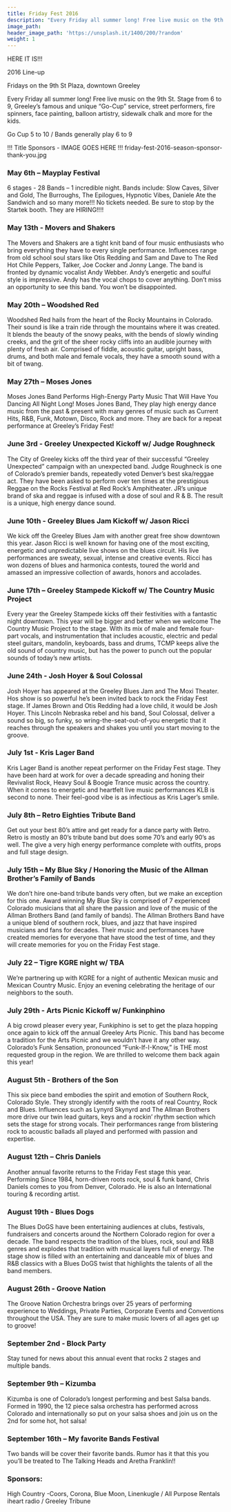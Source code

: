 ```yaml
---
title: Friday Fest 2016
description: "Every Friday all summer long! Free live music on the 9th St. Stage from 6 to 9, Greeley's famous and unique Go-Cup service, street performers, fire spinners, facepainting, balloon artistry, sidewalk chalk and more for the kids."
image_path:
header_image_path: 'https://unsplash.it/1400/200/?random'
weight: 1
---
```



HERE IT IS!!!

2016 Line-up

Fridays on the 9th St Plaza, downtown Greeley

Every Friday all summer long! Free live music on the 9th St. Stage from 6 to 9, Greeley’s famous and unique “Go-Cup” service, street performers, fire spinners, face painting, balloon artistry, sidewalk chalk and more for the kids.

Go Cup 5 to 10 / Bands generally play 6 to 9

!!! Title Sponsors - IMAGE GOES HERE !!! friday-fest-2016-season-sponsor-thank-you.jpg

### May 6th – Mayplay Festival

6 stages - 28 Bands – 1 incredible night. Bands include: Slow Caves, Silver and Gold, The Burroughs, The Epilogues, Hypnotic Vibes, Daniele Ate the Sandwich and so many more!!! No tickets needed. Be sure to stop by the Startek booth. They are HIRING!!!!

### May 13th - Movers and Shakers

The Movers and Shakers are a tight knit band of four music enthusiasts who bring everything they have to every single performance. Influences range from old school soul stars like Otis Redding and Sam and Dave to The Red Hot Chile Peppers, Talker, Joe Cocker and Jonny Lange. The band is fronted by dynamic vocalist Andy Webber. Andy’s energetic and soulful style is impressive. Andy has the vocal chops to cover anything. Don’t miss an opportunity to see this band. You won’t be disappointed.

### May 20th – Woodshed Red

Woodshed Red hails from the heart of the Rocky Mountains in Colorado. Their sound is like a train ride through the mountains where it was created. It blends the beauty of the snowy peaks, with the bends of slowly winding creeks, and the grit of the sheer rocky cliffs into an audible journey with plenty of fresh air. Comprised of fiddle, acoustic guitar, upright bass, drums, and both male and female vocals, they have a smooth sound with a bit of twang.

### May 27th – Moses Jones

Moses Jones Band Performs High-Energy Party Music That Will Have You Dancing All Night Long! Moses Jones Band, They play high energy dance music from the past & present with many genres of music such as Current Hits, R&B, Funk, Motown, Disco, Rock and more. They are back for a repeat performance at Greeley’s Friday Fest!

### June 3rd - Greeley Unexpected Kickoff w/ Judge Roughneck

The City of Greeley kicks off the third year of their successful “Greeley Unexpected” campaign with an unexpected band. Judge Roughneck is one of Colorado’s premier bands, repeatedly voted Denver’s best ska/reggae act. They have been asked to perform over ten times at the prestigious Reggae on the Rocks Festival at Red Rock’s Amphitheater. JR’s unique brand of ska and reggae is infused with a dose of soul and R & B. The result is a unique, high energy dance sound.

### June 10th - Greeley Blues Jam Kickoff w/ Jason Ricci

We kick off the Greeley Blues Jam with another great free show downtown this year. Jason Ricci is well known for having one of the most exciting, energetic and unpredictable live shows on the blues circuit. His live performances are sweaty, sexual, intense and creative events. Ricci has won dozens of blues and harmonica contests, toured the world and amassed an impressive collection of awards, honors and accolades.

### June 17th – Greeley Stampede Kickoff w/ The Country Music Project

Every year the Greeley Stampede kicks off their festivities with a fantastic night downtown. This year will be bigger and better when we welcome The Country Music Project to the stage. With its mix of male and female four-part vocals, and instrumentation that includes acoustic, electric and pedal steel guitars, mandolin, keyboards, bass and drums, TCMP keeps alive the old sound of country music, but has the power to punch out the popular sounds of today’s new artists.

### June 24th - Josh Hoyer & Soul Colossal

Josh Hoyer has appeared at the Greeley Blues Jam and The Moxi Theater. Hos show is so powerful he’s been invited back to rock the Friday Fest stage. If James Brown and Otis Redding had a love child, it would be Josh Hoyer. This Lincoln Nebraska rebel and his band, Soul Colossal, deliver a sound so big, so funky, so wring-the-seat-out-of-you energetic that it reaches through the speakers and shakes you until you start moving to the groove.

### July 1st - Kris Lager Band

Kris Lager Band is another repeat performer on the Friday Fest stage. They have been hard at work for over a decade spreading and honing their Revivalist Rock, Heavy Soul & Boogie Trance music across the country. When it comes to energetic and heartfelt live music performances KLB is second to none. Their feel-good vibe is as infectious as Kris Lager’s smile.

### July 8th – Retro Eighties Tribute Band

Get out your best 80’s attire and get ready for a dance party with Retro. Retro is mostly an 80’s tribute band but does some 70’s and early 90’s as well. The give a very high energy performance complete with outfits, props and full stage design.

### July 15th – My Blue Sky / Honoring the Music of the Allman Brother’s Family of Bands

We don’t hire one-band tribute bands very often, but we make an exception for this one. Award winning My Blue Sky is comprised of 7 experienced Colorado musicians that all share the passion and love of the music of the Allman Brothers Band (and family of bands). The Allman Brothers Band have a unique blend of southern rock, blues, and jazz that have inspired musicians and fans for decades. Their music and performances have created memories for everyone that have stood the test of time, and they will create memories for you on the Friday Fest stage.

### July 22 – Tigre KGRE night w/ TBA

We’re partnering up with KGRE for a night of authentic Mexican music and Mexican Country Music. Enjoy an evening celebrating the heritage of our neighbors to the south.

### July 29th - Arts Picnic Kickoff w/ Funkinphino

A big crowd pleaser every year, Funkiphino is set to get the plaza hopping once again to kick off the annual Greeley Arts Picnic. This band has become a tradition for the Arts Picnic and we wouldn’t have it any other way. Colorado’s Funk Sensation, pronounced “Funk-If-I-Know,” is THE most requested group in the region. We are thrilled to welcome them back again this year!

### August 5th - Brothers of the Son

This six piece band embodies the spirit and emotion of Southern Rock, Colorado Style. They strongly identify with the roots of real Country, Rock and Blues. Influences such as Lynyrd Skynyrd and The Allman Brothers more drive our twin lead guitars, keys and a rockin’ rhythm section which sets the stage for strong vocals. Their performances range from blistering rock to acoustic ballads all played and performed with passion and expertise.

### August 12th – Chris Daniels

Another annual favorite returns to the Friday Fest stage this year. Performing Since 1984, horn-driven roots rock, soul & funk band, Chris Daniels comes to you from Denver, Colorado. He is also an International touring & recording artist.

### August 19th - Blues Dogs

The Blues DoGS have been entertaining audiences at clubs, festivals, fundraisers and concerts around the Northern Colorado region for over a decade. The band respects the tradition of the blues, rock, soul and R&B genres and explodes that tradition with musical layers full of energy. The stage show is filled with an entertaining and danceable mix of blues and R&B classics with a Blues DoGS twist that highlights the talents of all the band members.

### August 26th - Groove Nation

The Groove Nation Orchestra brings over 25 years of performing experience to Weddings, Private Parties, Corporate Events and Conventions throughout the USA. They are sure to make music lovers of all ages get up to groove!

### September 2nd - Block Party

Stay tuned for news about this annual event that rocks 2 stages and multiple bands.

### September 9th – Kizumba

Kizumba is one of Colorado’s longest performing and best Salsa bands. Formed in 1990, the 12 piece salsa orchestra has performed across Colorado and internationally so put on your salsa shoes and join us on the 2nd for some hot, hot salsa!

### September 16th – My favorite Bands Festival

Two bands will be cover their favorite bands. Rumor has it that this you you’ll be treated to The Talking Heads and Aretha Franklin!!

### Sponsors:

High Country -Coors, Corona, Blue Moon, Linenkugle / All Purpose Rentals iheart radio / Greeley Tribune
